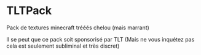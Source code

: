 # TLTPack
Pack de textures minecraft trééés chelou (mais marrant)


Il se peut que ce pack soit sponsorisé par TLT (Mais ne vous inquétez pas cela est seulement subliminal et très discret)

